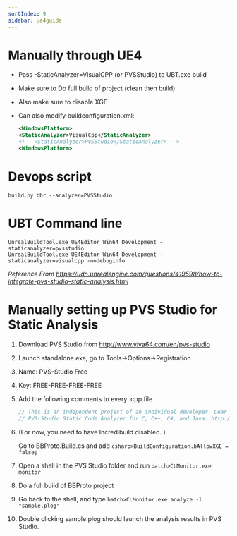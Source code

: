 ```yaml
---
sortIndex: 9
sidebar: ue4guide
---
```


# Manually through UE4

- Pass -StaticAnalyzer=VisualCPP (or PVSStudio) to UBT.exe build
- Make sure to Do full build of project (clean then build)
- Also make sure to disable XGE
- Can also modify buildconfiguration.xml:

  ```xml
  <WindowsPlatform>
  <StaticAnalyzer>VisualCpp</StaticAnalyzer>
  <!-- <StaticAnalyzer>PVSStudio</StaticAnalyzer> -->
  <WindowsPlatform>
  ```

# Devops script

```batch
build.py bbr --analyzer=PVSStudio
```

# UBT Command line

```batch
UnrealBuildTool.exe UE4Editor Win64 Development -staticanalyzer=pvsstudio
UnrealBuildTool.exe UE4Editor Win64 Development -staticanalyzer=visualcpp -nodebuginfo
```

*Reference From <https://udn.unrealengine.com/questions/419598/how-to-integrate-pvs-studio-static-analysis.html>*

# Manually setting up PVS Studio for Static Analysis

1. Download PVS Studio from <http://www.viva64.com/en/pvs-studio>

1. Launch standalone.exe, go to Tools->Options->Registration

1. Name: PVS-Studio Free

1. Key: FREE-FREE-FREE-FREE

1. Add the following comments to every .cpp file

   ```cpp
   // This is an independent project of an individual developer. Dear PVS-Studio, please check it.
   // PVS-Studio Static Code Analyzer for C, C++, C#, and Java: http://www.viva64.com
   ```

1. (For now, you need to have Incredibuild disabled. )

   Go to BBProto.Build.cs and add `csharp>BuildConfiguration.bAllowXGE = false;`

1. Open a shell in the PVS Studio folder and run `batch>CLMonitor.exe monitor`

1. Do a full build of BBProto project

1. Go back to the shell, and type `batch>CLMonitor.exe analyze -l "sample.plog"`

1. Double clicking sample.plog should launch the analysis results in PVS Studio.
